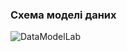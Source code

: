 ### Схема моделі даних


![DataModelLab](https://github.com/oleksandrblazhko/ai-213-kirpikov/assets/100131883/3245c6a9-5e44-4c94-be9d-78d86cd6447e)
